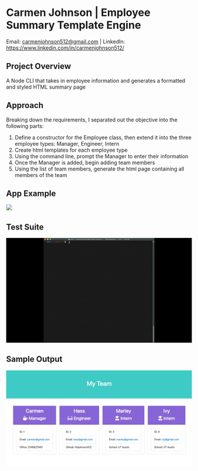 # Carmen Johnson | Employee Summary Template Engine

Email: carmenjohnson512@gmail.com | LinkedIn: https://www.linkedin.com/in/carmenjohnson512/

## Project Overview

A Node CLI that takes in employee information and generates a formatted and styled HTML summary page

## Approach
Breaking down the requirements, I separated out the objective into the following parts:
1. Define a constructor for the Employee class, then extend it into the three employee types: Manager, Engineer, Intern
2. Create html templates for each employee type
3. Using the command line, prompt the Manager to enter their information
4. Once the Manager is added, begin adding team members
5. Using the list of team members, generate the html page containing all members of the team

## App Example
![](10-EE-Summary-Template-Engine/node_app_example.gif)

## Test Suite
![](10-EE-Summary-Template-Engine/npm_test.gif)

## Sample Output
![](10-EE-Summary-Template-Engine/teamHTML.jpg)
